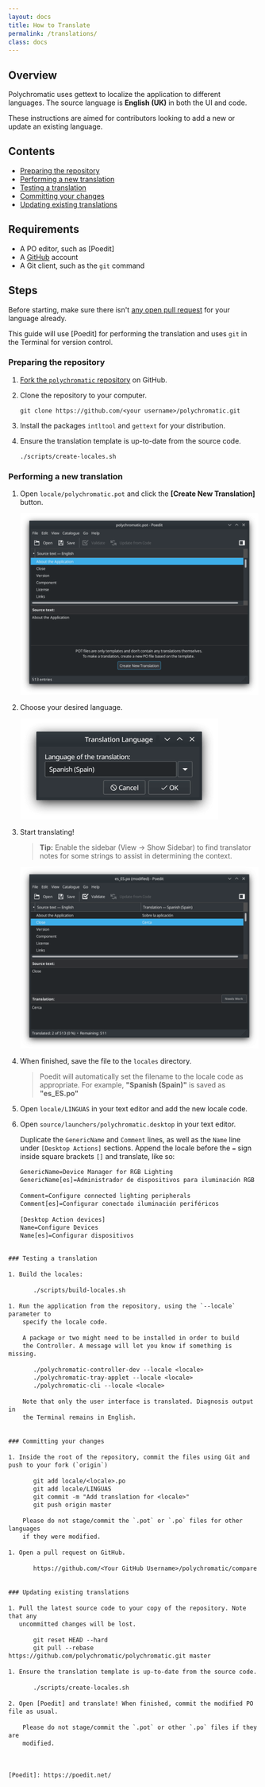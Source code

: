 ```yaml
---
layout: docs
title: How to Translate
permalink: /translations/
class: docs
---
```


## Overview

Polychromatic uses gettext to localize the application to different languages.
The source language is **English (UK)** in both the UI and code.

These instructions are aimed for contributors looking to add a new or update
an existing language.

## Contents

* [Preparing the repository](#preparing-the-repository)
* [Performing a new translation](#performing-a-new-translation)
* [Testing a translation](#testing-a-translation)
* [Committing your changes](#committing-your-changes)
* [Updating existing translations](#updating-existing-translations)


## Requirements

* A PO editor, such as [Poedit]
* A [GitHub](https://github.com) account
* A Git client, such as the `git` command


## Steps

Before starting, make sure there isn't [any open pull request](https://github.com/polychromatic/polychromatic/pulls)
for your language already.

This guide will use [Poedit] for performing the translation and uses `git`
in the Terminal for version control.


### Preparing the repository

1. [Fork the `polychromatic` repository](https://github.com/polychromatic/polychromatic/fork) on GitHub.

1. Clone the repository to your computer.

       git clone https://github.com/<your username>/polychromatic.git

1. Install the packages `intltool` and `gettext` for your distribution.

1. Ensure the translation template is up-to-date from the source code.

       ./scripts/create-locales.sh


### Performing a new translation

1. Open `locale/polychromatic.pot` and click the **[Create New Translation]** button.

    ![Screenshot of Poedit after opening pot file](/images/poedit-1.png)

1. Choose your desired language.

    ![Language selection screen](/images/poedit-2.png)

1. Start translating!

    > **Tip:** Enable the sidebar (View → Show Sidebar) to find translator notes
    for some strings to assist in determining the context.

    ![Example of translating to Spanish](/images/poedit-3.png)

1. When finished, save the file to the `locales` directory.

    > Poedit will automatically set the filename to the locale code as appropriate.
    For example, **"Spanish (Spain)"** is saved as **"es_ES.po"**

1. Open `locale/LINGUAS` in your text editor and add the new locale code.

1. Open `source/launchers/polychromatic.desktop` in your text editor.

    Duplicate the `GenericName` and `Comment` lines, as well as the `Name` line
    under `[Desktop Actions]` sections. Append the locale before the `=` sign
    inside square brackets `[]` and translate, like so:

    ```
    GenericName=Device Manager for RGB Lighting
    GenericName[es]=Administrador de dispositivos para iluminación RGB

    Comment=Configure connected lighting peripherals
    Comment[es]=Configurar conectado iluminación periféricos

    [Desktop Action devices]
    Name=Configure Devices
    Name[es]=Configurar dispositivos
```

### Testing a translation

1. Build the locales:

       ./scripts/build-locales.sh

1. Run the application from the repository, using the `--locale` parameter to
    specify the locale code.

    A package or two might need to be installed in order to build
    the Controller. A message will let you know if something is missing.

       ./polychromatic-controller-dev --locale <locale>
       ./polychromatic-tray-applet --locale <locale>
       ./polychromatic-cli --locale <locale>

    Note that only the user interface is translated. Diagnosis output in
    the Terminal remains in English.


### Committing your changes

1. Inside the root of the repository, commit the files using Git and push to your fork (`origin`)

       git add locale/<locale>.po
       git add locale/LINGUAS
       git commit -m "Add translation for <locale>"
       git push origin master

    Please do not stage/commit the `.pot` or `.po` files for other languages
    if they were modified.

1. Open a pull request on GitHub.

       https://github.com/<Your GitHub Username>/polychromatic/compare


### Updating existing translations

1. Pull the latest source code to your copy of the repository. Note that any
   uncommitted changes will be lost.

       git reset HEAD --hard
       git pull --rebase https://github.com/polychromatic/polychromatic.git master

1. Ensure the translation template is up-to-date from the source code.

       ./scripts/create-locales.sh

2. Open [Poedit] and translate! When finished, commit the modified PO file as usual.

    Please do not stage/commit the `.pot` or other `.po` files if they are
    modified.



[Poedit]: https://poedit.net/
